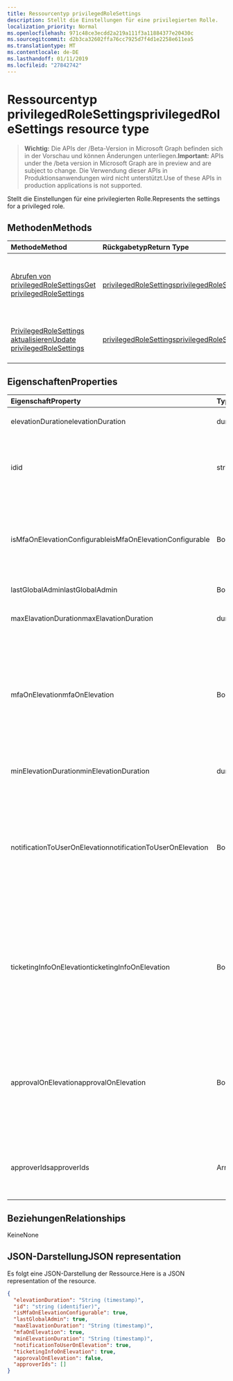 ```yaml
---
title: Ressourcentyp privilegedRoleSettings
description: Stellt die Einstellungen für eine privilegierten Rolle.
localization_priority: Normal
ms.openlocfilehash: 971c48ce3ecdd2a219a111f3a11884377e20430c
ms.sourcegitcommit: d2b3ca32602ffa76cc7925d7f4d1e2258e611ea5
ms.translationtype: MT
ms.contentlocale: de-DE
ms.lasthandoff: 01/11/2019
ms.locfileid: "27842742"
---
```

# <a name="privilegedrolesettings-resource-type"></a><span data-ttu-id="8f192-103">Ressourcentyp privilegedRoleSettings</span><span class="sxs-lookup"><span data-stu-id="8f192-103">privilegedRoleSettings resource type</span></span>

> <span data-ttu-id="8f192-104">**Wichtig:** Die APIs der /Beta-Version in Microsoft Graph befinden sich in der Vorschau und können Änderungen unterliegen.</span><span class="sxs-lookup"><span data-stu-id="8f192-104">**Important:** APIs under the /beta version in Microsoft Graph are in preview and are subject to change.</span></span> <span data-ttu-id="8f192-105">Die Verwendung dieser APIs in Produktionsanwendungen wird nicht unterstützt.</span><span class="sxs-lookup"><span data-stu-id="8f192-105">Use of these APIs in production applications is not supported.</span></span>

<span data-ttu-id="8f192-106">Stellt die Einstellungen für eine privilegierten Rolle.</span><span class="sxs-lookup"><span data-stu-id="8f192-106">Represents the settings for a privileged role.</span></span>


## <a name="methods"></a><span data-ttu-id="8f192-107">Methoden</span><span class="sxs-lookup"><span data-stu-id="8f192-107">Methods</span></span>

| <span data-ttu-id="8f192-108">Methode</span><span class="sxs-lookup"><span data-stu-id="8f192-108">Method</span></span>           | <span data-ttu-id="8f192-109">Rückgabetyp</span><span class="sxs-lookup"><span data-stu-id="8f192-109">Return Type</span></span>    |<span data-ttu-id="8f192-110">Beschreibung</span><span class="sxs-lookup"><span data-stu-id="8f192-110">Description</span></span>|
|:---------------|:--------|:----------|
|[<span data-ttu-id="8f192-111">Abrufen von privilegedRoleSettings</span><span class="sxs-lookup"><span data-stu-id="8f192-111">Get privilegedRoleSettings</span></span>](../api/privilegedrolesettings-get.md) | [<span data-ttu-id="8f192-112">privilegedRoleSettings</span><span class="sxs-lookup"><span data-stu-id="8f192-112">privilegedRoleSettings</span></span>](privilegedrolesettings.md) |<span data-ttu-id="8f192-113">Lesen Sie Eigenschaften und Beziehungen des PrivilegedRoleSettings-Objekts.</span><span class="sxs-lookup"><span data-stu-id="8f192-113">Read properties and relationships of privilegedRoleSettings object.</span></span>|
|[<span data-ttu-id="8f192-114">PrivilegedRoleSettings aktualisieren</span><span class="sxs-lookup"><span data-stu-id="8f192-114">Update privilegedRoleSettings</span></span>](../api/privilegedrolesettings-update.md) | [<span data-ttu-id="8f192-115">privilegedRoleSettings</span><span class="sxs-lookup"><span data-stu-id="8f192-115">privilegedRoleSettings</span></span>](privilegedrolesettings.md) |<span data-ttu-id="8f192-116">PrivilegedRoleSettings-Objekt zu aktualisieren.</span><span class="sxs-lookup"><span data-stu-id="8f192-116">Update privilegedRoleSettings object.</span></span>|
## <a name="properties"></a><span data-ttu-id="8f192-117">Eigenschaften</span><span class="sxs-lookup"><span data-stu-id="8f192-117">Properties</span></span>
| <span data-ttu-id="8f192-118">Eigenschaft</span><span class="sxs-lookup"><span data-stu-id="8f192-118">Property</span></span>     | <span data-ttu-id="8f192-119">Typ</span><span class="sxs-lookup"><span data-stu-id="8f192-119">Type</span></span>   |<span data-ttu-id="8f192-120">Beschreibung</span><span class="sxs-lookup"><span data-stu-id="8f192-120">Description</span></span>|
|:---------------|:--------|:----------|
|<span data-ttu-id="8f192-121">elevationDuration</span><span class="sxs-lookup"><span data-stu-id="8f192-121">elevationDuration</span></span>|<span data-ttu-id="8f192-122">duration</span><span class="sxs-lookup"><span data-stu-id="8f192-122">duration</span></span>|<span data-ttu-id="8f192-123">Die Dauer, wenn die Rolle aktiviert ist.</span><span class="sxs-lookup"><span data-stu-id="8f192-123">The duration when the role is activated.</span></span>|
|<span data-ttu-id="8f192-124">id</span><span class="sxs-lookup"><span data-stu-id="8f192-124">id</span></span>|<span data-ttu-id="8f192-125">string</span><span class="sxs-lookup"><span data-stu-id="8f192-125">string</span></span>| <span data-ttu-id="8f192-126">Der eindeutige Bezeichner für die rolleneinstellungen.</span><span class="sxs-lookup"><span data-stu-id="8f192-126">The unique identifier for the role settings.</span></span> <span data-ttu-id="8f192-127">Schreibgeschützt.</span><span class="sxs-lookup"><span data-stu-id="8f192-127">Read-only.</span></span>|
|<span data-ttu-id="8f192-128">isMfaOnElevationConfigurable</span><span class="sxs-lookup"><span data-stu-id="8f192-128">isMfaOnElevationConfigurable</span></span>|<span data-ttu-id="8f192-129">Boolean</span><span class="sxs-lookup"><span data-stu-id="8f192-129">boolean</span></span>|<span data-ttu-id="8f192-130">**true,** Wenn MfaOnElevation konfigurierbar ist.</span><span class="sxs-lookup"><span data-stu-id="8f192-130">**true** if mfaOnElevation is configurable.</span></span> <span data-ttu-id="8f192-131">**false,** Wenn MfaOnElevation nicht konfigurierbar ist.</span><span class="sxs-lookup"><span data-stu-id="8f192-131">**false** if mfaOnElevation is not configurable.</span></span>|
|<span data-ttu-id="8f192-132">lastGlobalAdmin</span><span class="sxs-lookup"><span data-stu-id="8f192-132">lastGlobalAdmin</span></span>|<span data-ttu-id="8f192-133">Boolean</span><span class="sxs-lookup"><span data-stu-id="8f192-133">boolean</span></span>|<span data-ttu-id="8f192-134">Verwendet nur intern.</span><span class="sxs-lookup"><span data-stu-id="8f192-134">Internal used only.</span></span>|
|<span data-ttu-id="8f192-135">maxElavationDuration</span><span class="sxs-lookup"><span data-stu-id="8f192-135">maxElavationDuration</span></span>|<span data-ttu-id="8f192-136">duration</span><span class="sxs-lookup"><span data-stu-id="8f192-136">duration</span></span>|<span data-ttu-id="8f192-137">Maximale Dauer für die aktivierte Rolle.</span><span class="sxs-lookup"><span data-stu-id="8f192-137">Maximal duration for the activated role.</span></span>|
|<span data-ttu-id="8f192-138">mfaOnElevation</span><span class="sxs-lookup"><span data-stu-id="8f192-138">mfaOnElevation</span></span>|<span data-ttu-id="8f192-139">Boolean</span><span class="sxs-lookup"><span data-stu-id="8f192-139">boolean</span></span>|<span data-ttu-id="8f192-140">**true,** Wenn mehrstufiger Authentifizierung das erforderlich ist, um die Rolle zu aktivieren.</span><span class="sxs-lookup"><span data-stu-id="8f192-140">**true** if MFA is required to activate the role.</span></span> <span data-ttu-id="8f192-141">**false,** Wenn mehrstufiger Authentifizierung das nicht erforderlich ist, um die Rolle zu aktivieren.</span><span class="sxs-lookup"><span data-stu-id="8f192-141">**false** if MFA is not required to activate the role.</span></span>|
|<span data-ttu-id="8f192-142">minElevationDuration</span><span class="sxs-lookup"><span data-stu-id="8f192-142">minElevationDuration</span></span>|<span data-ttu-id="8f192-143">duration</span><span class="sxs-lookup"><span data-stu-id="8f192-143">duration</span></span>|<span data-ttu-id="8f192-144">Minimale Dauer für die aktivierte Rolle.</span><span class="sxs-lookup"><span data-stu-id="8f192-144">Minimal duration for the activated role.</span></span>|
|<span data-ttu-id="8f192-145">notificationToUserOnElevation</span><span class="sxs-lookup"><span data-stu-id="8f192-145">notificationToUserOnElevation</span></span>|<span data-ttu-id="8f192-146">Boolean</span><span class="sxs-lookup"><span data-stu-id="8f192-146">boolean</span></span>|<span data-ttu-id="8f192-147">**true,** Wenn für den Endbenutzer Benachrichtigung senden, wenn die Rolle aktiviert ist.</span><span class="sxs-lookup"><span data-stu-id="8f192-147">**true** if send notification to the end user when the role is activated.</span></span> <span data-ttu-id="8f192-148">**false,** Wenn keine Benachrichtigung senden, wenn die Rolle aktiviert ist.</span><span class="sxs-lookup"><span data-stu-id="8f192-148">**false** if do not send notification when the role is activated.</span></span>|
|<span data-ttu-id="8f192-149">ticketingInfoOnElevation</span><span class="sxs-lookup"><span data-stu-id="8f192-149">ticketingInfoOnElevation</span></span>|<span data-ttu-id="8f192-150">Boolean</span><span class="sxs-lookup"><span data-stu-id="8f192-150">boolean</span></span>|<span data-ttu-id="8f192-151">**true,** Wenn die Informationen zur erforderlichen wann ist die Rolle zu aktivieren.</span><span class="sxs-lookup"><span data-stu-id="8f192-151">**true** if the ticketing information is required when activate the role.</span></span> <span data-ttu-id="8f192-152">**false,** Wenn die Informationen zur nicht erforderlich bei ist die Rolle zu aktivieren.</span><span class="sxs-lookup"><span data-stu-id="8f192-152">**false** if the ticketing information is not required when activate the role.</span></span>|
|<span data-ttu-id="8f192-153">approvalOnElevation</span><span class="sxs-lookup"><span data-stu-id="8f192-153">approvalOnElevation</span></span>|<span data-ttu-id="8f192-154">Boolean</span><span class="sxs-lookup"><span data-stu-id="8f192-154">boolean</span></span>|<span data-ttu-id="8f192-155">**true,** Wenn die Genehmigung erforderlich wann ist die Rolle zu aktivieren.</span><span class="sxs-lookup"><span data-stu-id="8f192-155">**true** if the approval is required when activate the role.</span></span> <span data-ttu-id="8f192-156">**false,** Wenn die Genehmigung ist nicht erforderlich bei die Rolle zu aktivieren.</span><span class="sxs-lookup"><span data-stu-id="8f192-156">**false** if the approval is not required when activate the role.</span></span>|
|<span data-ttu-id="8f192-157">approverIds</span><span class="sxs-lookup"><span data-stu-id="8f192-157">approverIds</span></span>|<span data-ttu-id="8f192-158">Array</span><span class="sxs-lookup"><span data-stu-id="8f192-158">array</span></span>|<span data-ttu-id="8f192-159">Liste der Genehmigung-Ids, wenn die Genehmigung für die Aktivierung erforderlich ist.</span><span class="sxs-lookup"><span data-stu-id="8f192-159">List of Approval ids, if approval is required for activation.</span></span>|

## <a name="relationships"></a><span data-ttu-id="8f192-160">Beziehungen</span><span class="sxs-lookup"><span data-stu-id="8f192-160">Relationships</span></span>
<span data-ttu-id="8f192-161">Keine</span><span class="sxs-lookup"><span data-stu-id="8f192-161">None</span></span>


## <a name="json-representation"></a><span data-ttu-id="8f192-162">JSON-Darstellung</span><span class="sxs-lookup"><span data-stu-id="8f192-162">JSON representation</span></span>

<span data-ttu-id="8f192-163">Es folgt eine JSON-Darstellung der Ressource.</span><span class="sxs-lookup"><span data-stu-id="8f192-163">Here is a JSON representation of the resource.</span></span>

<!-- {
  "blockType": "resource",
  "optionalProperties": [

  ],
  "@odata.type": "microsoft.graph.privilegedRoleSettings"
}-->

```json
{
  "elevationDuration": "String (timestamp)",
  "id": "string (identifier)",
  "isMfaOnElevationConfigurable": true,
  "lastGlobalAdmin": true,
  "maxElavationDuration": "String (timestamp)",
  "mfaOnElevation": true,
  "minElevationDuration": "String (timestamp)",
  "notificationToUserOnElevation": true,
  "ticketingInfoOnElevation": true,
  "approvalOnElevation": false,
  "approverIds": []
}

```

<!-- uuid: 8fcb5dbc-d5aa-4681-8e31-b001d5168d79
2015-10-25 14:57:30 UTC -->
<!-- {
  "type": "#page.annotation",
  "description": "privilegedRoleSettings resource",
  "keywords": "",
  "section": "documentation",
  "tocPath": ""
}-->
